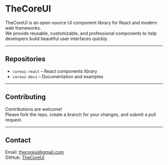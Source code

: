 # TheCoreUI

TheCoreUI is an open-source UI component library for React and modern web frameworks.  
We provide reusable, customizable, and professional components to help developers build beautiful user interfaces quickly.

---

## Repositories

- `coreui-react` – React components library
- `coreui-docs` – Documentation and examples

---

## Contributing

Contributions are welcome!  
Please fork the repo, create a branch for your changes, and submit a pull request.

---

## Contact

Email: thecoreui@gmail.com  
GitHub: [TheCoreUI](https://github.com/TheCoreUI)
